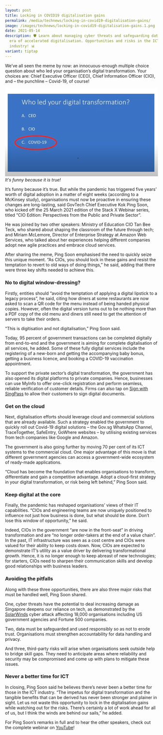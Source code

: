 ```yaml
---
layout: post
title: Locking in COVID19 digitalisation gains
permalink: /media/technews/locking-in-covid19-digitalisation-gains/
image: /images/technews/locking-in-covid19-digitalisation-gains.1.png
date: 2021-05-14
description: 🛡️ Learn about managing cyber threats and safeguarding data in the
  era of accelerated digitalisation. Opportunities and risks in the ICT
  industry! 📊
variant: tiptap
---
```

We’ve all seen the meme by now: an innocuous-enough multiple choice question about who led your organisation’s digital transformation. Your choices are: Chief Executive Officer (CEO), Chief Information Officer (CIO), and – the punchline – Covid-19, of course! 

![CIO or COVID-19 drove digitalisation?](/images/technews/locking-in-covid19-digitalisation-gains.1.png) *It's funny because it is true!*


It’s funny because it’s true. But while the pandemic has triggered five years’ worth of digital adoption in a matter of eight weeks (according to a McKinsey study), organisations must now be proactive in ensuring these changes are long-lasting, said GovTech Chief Executive Kok Ping Soon, who kicked off the 25 March 2021 edition of the Stack X Webinar series, titled “CIO Edition: Perspectives from the Public and Private Sector”. 

He was joined by two other speakers: Ministry of Education CIO Tan Bee Teck, who shared about shaping the classroom of the future through tech; and Miriam McLemore, Director of Enterprise Strategy at Amazon Web Services, who talked about her experiences helping different companies adopt new agile practices and embrace cloud services. 

After sharing the meme, Ping Soon emphasised the need to quickly seize this unique moment. “As CIOs, you should lock in these gains and resist the temptation to revert to old ways of doing things,” he said, adding that there were three key shifts needed to achieve this. 


### **No to digital window-dressing?**

Firstly, entities should “avoid the temptation of applying a digital lipstick to a legacy process”, he said, citing how diners at some restaurants are now asked to scan a QR code for the menu instead of being handed physical copies. However, often the digital version turns out to be nothing more than a PDF copy of the old menu and diners still need to get the attention of servers to take their orders. 

“This is digitisation and not digitalisation,” Ping Soon said. 

Today, 95 percent of government transactions can be completed digitally from end-to-end and the government is aiming for complete digitalisation of all services, he added. Some of these fully digital services include the registering of a new-born and getting the accompanying baby bonus, getting a business licence, and booking a COVID-19 vaccination appointment. 

To support the private sector’s digital transformation, the government has also opened its digital platforms to private companies. Hence, businesses can use MyInfo to offer one-click registration and perform seamless, reliable verification of customer details. Firms can also tap on [Sign with SingPass](https://www.channelnewsasia.com/news/singapore/singpass-digital-signature-e-document-govtech-property-caveat-13469756) to allow their customers to sign digital documents.

### Get on the cloud

Next, digitalisation efforts should leverage cloud and commercial solutions that are already available. Such a strategy enabled the government to quickly roll out Covid-19 digital solutions – the Gov.sg WhatsApp Channel, TraceTogether, SafeEntry, GoWhere websites – by utilising existing services from tech companies like Google and Amazon. 

The government is also going further by moving 70 per cent of its ICT systems to the commercial cloud. One major advantage of this move is that different government agencies can access a government-wide ecosystem of ready-made applications.

“Cloud has become the foundation that enables organisations to transform, differentiate and gain a competitive advantage.  Adopt a cloud-first strategy in your digital transformation, or risk being left behind,” Ping Soon said.  

### Keep digital at the core

Finally, the pandemic has reshaped organisations’ views of their IT capabilities. “CIOs and engineering teams are now uniquely positioned to influence not just how business is done, but what should be done.  Don’t lose this window of opportunity,” he said. 

Indeed, CIOs in the government “are now in the front-seat” in driving transformation and are “no longer order-takers at the end of a value chain”. In the past, IT infrastructure was seen as a cost centre and CIOs were valued for their ability to keep costs down. Now, CIOs are expected to demonstrate IT’s utility as a value driver by delivering transformational growth. Hence, it is no longer enough to keep abreast of new technologies; for starters, CIOs need to sharpen their communication skills and develop good relationships with business leaders.
 



### **Avoiding the pitfalls**


Along with these three opportunities, there are also three major risks that must be handled well, Ping Soon shared. 

One, cyber threats have the potential to deal increasing damage as Singapore deepens our reliance on tech, as demonstrated by the [SolarWinds](https://www.straitstimes.com/world/united-states/solarwinds-hack-was-largest-and-most-sophisticated-attack-ever-microsoft) cyber attack affecting 18,000 organisations including US government agencies and Fortune 500 companies. 

Two, data must be safeguarded and used responsibly so as not to erode trust. Organisations must strengthen accountability for data handling and privacy.

And three, third-party risks will arise when organisations seek outside help to bridge skill gaps. They need to anticipate areas where reliability and security may be compromised and come up with plans to mitigate these issues. 



### **Never a better time for ICT**

In closing, Ping Soon said he believes there’s never been a better time for those in the ICT industry. “The impetus for digital transformation and the tangible benefits that can be derived has never been stronger and plainer in sight.   Let us not waste this opportunity to lock in the digitalisation gains while watching out for the risks. There’s certainly a lot of work ahead for all of us, but I think the winds are behind our sails,” he added. 

For Ping Soon’s remarks in full and to hear the other speakers, check out the complete webinar on [YouTube](https://www.youtube.com/watch?v=epTNpeUqA9M)!
